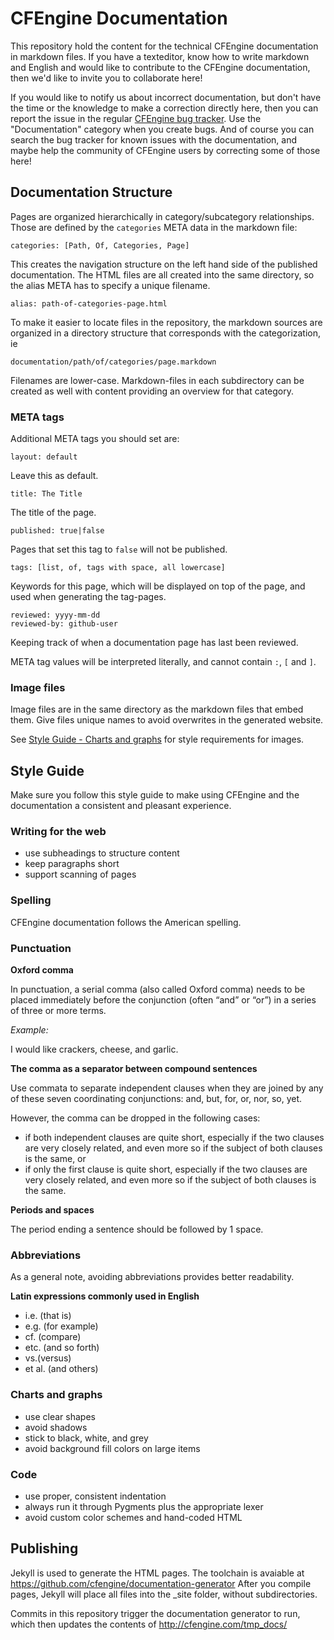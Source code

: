 # CFEngine Documentation

This repository hold the content for the technical CFEngine documentation in markdown files. If you have a texteditor,
know how to write markdown and English and would like to contribute to the CFEngine documentation, then we'd like to
invite you to collaborate here!

If you would like to notify us about incorrect documentation, but don't have the time or the knowledge to make a correction
directly here, then you can report the issue in the regular [CFEngine bug tracker](https://cfengine.com/dev/projects/core).
Use the "Documentation" category when you create bugs. And of course you can search the bug tracker for known issues with
the documentation, and maybe help the community of CFEngine users by correcting some of those here!

## Documentation Structure

Pages are organized hierarchically in category/subcategory relationships. Those are defined by the `categories` META
data in the markdown file:

    categories: [Path, Of, Categories, Page]

This creates the navigation structure on the left hand side of the published documentation. The HTML files are
all created into the same directory, so the alias META has to specify a unique filename.

    alias: path-of-categories-page.html

To make it easier to locate files in the repository, the markdown sources are organized in a directory structure that
corresponds with the categorization, ie

    documentation/path/of/categories/page.markdown

Filenames are lower-case. Markdown-files in each subdirectory can be created as well with content providing an overview
for that category.

### META tags

Additional META tags you should set are:

    layout: default

Leave this as default.

    title: The Title

The title of the page.

    published: true|false

Pages that set this tag to `false` will not be published.

    tags: [list, of, tags with space, all lowercase]

Keywords for this page, which will be displayed on top of the page, and used when generating the tag-pages.

    reviewed: yyyy-mm-dd
    reviewed-by: github-user

Keeping track of when a documentation page has last been reviewed.

META tag values will be interpreted literally, and cannot contain `:`, `[` and `]`.

### Image files

Image files are in the same directory as the markdown files that embed them. Give files unique names to avoid overwrites
in the generated website.

See [Style Guide - Charts and graphs](#Charts_and_graphs) for style requirements for images.

## Style Guide

Make sure you follow this style guide to make using CFEngine and the documentation a consistent and pleasant experience.

### Writing for the web

* use subheadings to structure content
* keep paragraphs short
* support scanning of pages

### Spelling

CFEngine documentation follows the American spelling.

### Punctuation

**Oxford comma**

In punctuation, a serial comma (also called Oxford comma) needs to be placed immediately before the conjunction
(often “and” or “or”) in a series of three or more terms.

*Example:*

I would like crackers, cheese, and garlic.

**The comma as a separator between compound sentences**

Use commata to separate independent clauses when they are joined by any of these seven coordinating conjunctions:
and, but, for, or, nor, so, yet.

However, the comma can be dropped in the following cases:

* if both independent clauses are quite short, especially if the two clauses are very closely related, and even more
so if the subject of both clauses is the same, or
* if only the first clause is quite short, especially if the two clauses are very closely related, and even more so if
the subject of both clauses is the same.

**Periods and spaces**

The period ending a sentence should be followed by 1 space.

### Abbreviations

As a general note, avoiding abbreviations provides better readability.

**Latin expressions commonly used in English**

* i.e. (that is)
* e.g. (for example)
* cf. (compare)
* etc. (and so forth)
* vs.(versus)
* et al. (and others)

### Charts and graphs

* use clear shapes
* avoid shadows
* stick to black, white, and grey
* avoid background fill colors on large items

### Code

* use proper, consistent indentation
* always run it through Pygments plus the appropriate lexer
* avoid custom color schemes and hand-coded HTML

## Publishing

Jekyll is used to generate the HTML pages. The toolchain is avaiable at https://github.com/cfengine/documentation-generator
After you compile pages, Jekyll will place all files into the _site folder, without subdirectories.

Commits in this repository trigger the documentation generator to run, which then updates the contents of
http://cfengine.com/tmp_docs/
